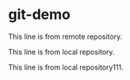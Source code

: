 # git-demo
This line is from remote repository.

This line is from local repository. 

This line is from local repository111. 
